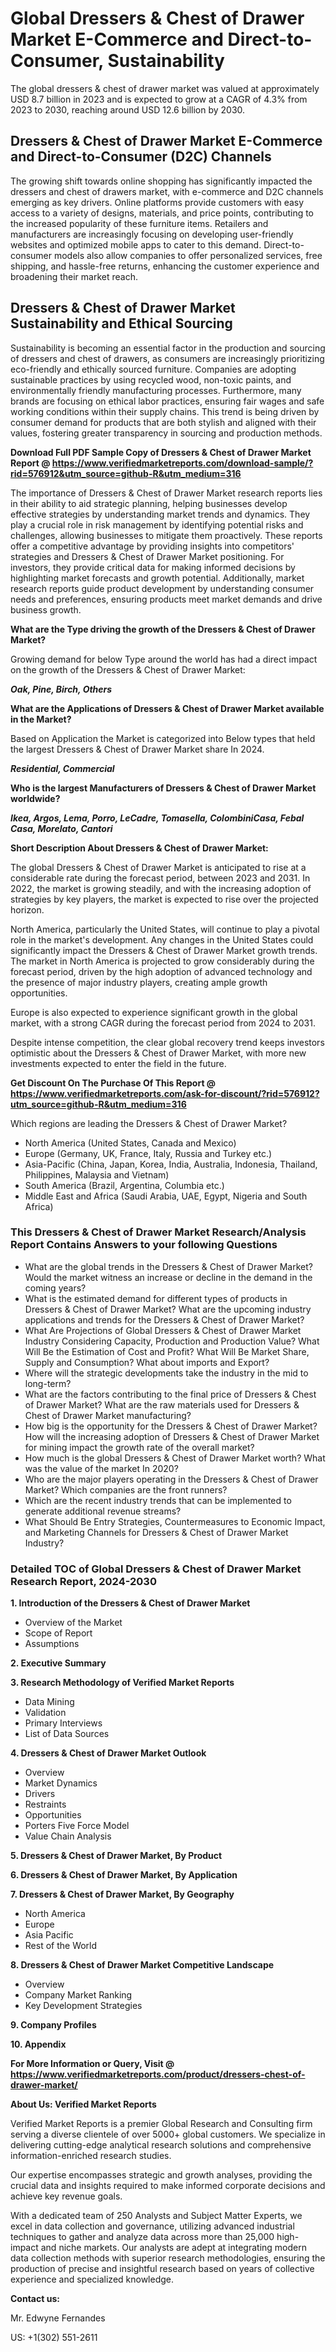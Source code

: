 <h1>Global Dressers & Chest of Drawer Market E-Commerce and Direct-to-Consumer, Sustainability</h1><p class=""><p>The global dressers & chest of drawer market was valued at approximately USD 8.7 billion in 2023 and is expected to grow at a CAGR of 4.3% from 2023 to 2030, reaching around USD 12.6 billion by 2030.</p><h2>Dressers & Chest of Drawer Market E-Commerce and Direct-to-Consumer (D2C) Channels</h2><p>The growing shift towards online shopping has significantly impacted the dressers and chest of drawers market, with e-commerce and D2C channels emerging as key drivers. Online platforms provide customers with easy access to a variety of designs, materials, and price points, contributing to the increased popularity of these furniture items. Retailers and manufacturers are increasingly focusing on developing user-friendly websites and optimized mobile apps to cater to this demand. Direct-to-consumer models also allow companies to offer personalized services, free shipping, and hassle-free returns, enhancing the customer experience and broadening their market reach.</p><h2>Dressers & Chest of Drawer Market Sustainability and Ethical Sourcing</h2><p>Sustainability is becoming an essential factor in the production and sourcing of dressers and chest of drawers, as consumers are increasingly prioritizing eco-friendly and ethically sourced furniture. Companies are adopting sustainable practices by using recycled wood, non-toxic paints, and environmentally friendly manufacturing processes. Furthermore, many brands are focusing on ethical labor practices, ensuring fair wages and safe working conditions within their supply chains. This trend is being driven by consumer demand for products that are both stylish and aligned with their values, fostering greater transparency in sourcing and production methods.</p></p><p class=""><strong>Download Full PDF Sample Copy of Dressers & Chest of Drawer Market Report @ <a href="https://www.verifiedmarketreports.com/download-sample/?rid=576912&utm_source=github-R&utm_medium=316" target="_blank">https://www.verifiedmarketreports.com/download-sample/?rid=576912&utm_source=github-R&utm_medium=316</a></strong></p><p>The importance of&nbsp;Dressers & Chest of Drawer Market research reports lies in their ability to aid strategic planning, helping businesses develop effective strategies by understanding market trends and dynamics. They play a crucial role in risk management by identifying potential risks and challenges, allowing businesses to mitigate them proactively. These reports offer a competitive advantage by providing insights into competitors' strategies and Dressers & Chest of Drawer Market positioning. For investors, they provide critical data for making informed decisions by highlighting market forecasts and growth potential. Additionally, market research reports guide product development by understanding consumer needs and preferences, ensuring products meet market demands and drive business growth.</p><p><strong>What are the&nbsp;Type driving the growth of the Dressers & Chest of Drawer Market?</strong></p><p id="" class="">Growing demand for below Type around the world has had a direct impact on the growth of the Dressers & Chest of Drawer Market:</p><p class=""><em><strong>Oak, Pine, Birch, Others</strong></em></p><p class=""><strong>What are the&nbsp;Applications&nbsp;of Dressers & Chest of Drawer Market available in the Market?</strong></p><p id="" class="">Based on Application the Market is categorized into Below types that held the largest Dressers & Chest of Drawer Market share In 2024.</p><p class=""><em><strong>Residential, Commercial</strong></em></p><p class=""><strong>Who is the largest Manufacturers of Dressers & Chest of Drawer Market worldwide?</strong></p><p><em><strong>Ikea, Argos, Lema, Porro, LeCadre, Tomasella, ColombiniCasa, Febal Casa, Morelato, Cantori</strong></em></p><p id="" class=""><strong>Short Description About Dressers & Chest of Drawer Market:</strong></p><p>The global Dressers & Chest of Drawer Market is anticipated to rise at a considerable rate during the forecast period, between 2023 and 2031. In 2022, the market is growing steadily, and with the increasing adoption of strategies by key players, the market is expected to rise over the projected horizon.</p><p>North America, particularly the United States, will continue to play a pivotal role in the market's development. Any changes in the United States could significantly impact the Dressers & Chest of Drawer Market growth trends. The market in North America is projected to grow considerably during the forecast period, driven by the high adoption of advanced technology and the presence of major industry players, creating ample growth opportunities.</p><p>Europe is also expected to experience significant growth in the global market, with a strong CAGR during the forecast period from 2024 to 2031.</p><p>Despite intense competition, the clear global recovery trend keeps investors optimistic about the Dressers & Chest of Drawer Market, with more new investments expected to enter the field in the future.</p><p id="" class=""><strong>Get Discount On The Purchase Of This Report @ <a href="https://www.verifiedmarketreports.com/ask-for-discount/?rid=576912?utm_source=github-R&utm_medium=316" target="_blank">https://www.verifiedmarketreports.com/ask-for-discount/?rid=576912?utm_source=github-R&utm_medium=316</a></strong></p><p class="">Which regions are leading the Dressers & Chest of Drawer Market?</p><ul><li>North America (United States, Canada and Mexico)</li><li>Europe (Germany, UK, France, Italy, Russia and Turkey etc.)</li><li>Asia-Pacific (China, Japan, Korea, India, Australia, Indonesia, Thailand, Philippines, Malaysia and Vietnam)</li><li>South America (Brazil, Argentina, Columbia etc.)</li><li>Middle East and Africa (Saudi Arabia, UAE, Egypt, Nigeria and South Africa)</li></ul><h3 id="" class="">This Dressers & Chest of Drawer Market Research/Analysis Report Contains Answers to your following Questions</h3><ul><li>What are the global trends in the Dressers & Chest of Drawer Market? Would the market witness an increase or decline in the demand in the coming years?</li><li>What is the estimated demand for different types of products in Dressers & Chest of Drawer Market? What are the upcoming industry applications and trends for the Dressers & Chest of Drawer Market?</li><li>What Are Projections of Global Dressers & Chest of Drawer Market Industry Considering Capacity, Production and Production Value? What Will Be the Estimation of Cost and Profit? What Will Be Market Share, Supply and Consumption? What about imports and Export?</li><li>Where will the strategic developments take the industry in the mid to long-term?</li><li>What are the factors contributing to the final price of Dressers & Chest of Drawer Market? What are the raw materials used for Dressers & Chest of Drawer Market manufacturing?</li><li>How big is the opportunity for the Dressers & Chest of Drawer Market? How will the increasing adoption of Dressers & Chest of Drawer Market for mining impact the growth rate of the overall market?</li><li>How much is the global Dressers & Chest of Drawer Market worth? What was the value of the market In 2020?</li><li>Who are the major players operating in the Dressers & Chest of Drawer Market? Which companies are the front runners?</li><li>Which are the recent industry trends that can be implemented to generate additional revenue streams?</li><li>What Should Be Entry Strategies, Countermeasures to Economic Impact, and Marketing Channels for Dressers & Chest of Drawer Market Industry?</li></ul><h3 id="" class="">Detailed TOC of Global Dressers & Chest of Drawer Market Research Report, 2024-2030</h3><p id="" class=""><strong>1. Introduction of the Dressers & Chest of Drawer Market</strong></p><ul><li>Overview of the Market</li><li>Scope of Report</li><li>Assumptions</li></ul><p id="" class=""><strong>2. Executive Summary</strong></p><p id="" class=""><strong>3. Research Methodology of Verified Market Reports</strong></p><ul><li>Data Mining</li><li>Validation</li><li>Primary Interviews</li><li>List of Data Sources</li></ul><p id="" class=""><strong>4. Dressers & Chest of Drawer Market Outlook</strong></p><ul><li>Overview</li><li>Market Dynamics</li><li>Drivers</li><li>Restraints</li><li>Opportunities</li><li>Porters Five Force Model</li><li>Value Chain Analysis</li></ul><p id="" class=""><strong>5. Dressers & Chest of Drawer Market, By Product</strong></p><p id="" class=""><strong>6. Dressers & Chest of Drawer Market, By Application</strong></p><p id="" class=""><strong>7. Dressers & Chest of Drawer Market, By Geography</strong></p><ul><li>North America</li><li>Europe</li><li>Asia Pacific</li><li>Rest of the World</li></ul><p id="" class=""><strong>8. Dressers & Chest of Drawer Market Competitive Landscape</strong></p><ul><li>Overview</li><li>Company Market Ranking</li><li>Key Development Strategies</li></ul><p id="" class=""><strong>9. Company Profiles</strong></p><p id="" class=""><strong>10. Appendix</strong></p><p id="" class=""><strong>For More Information or Query, Visit @ <a href="https://www.verifiedmarketreports.com/product/dressers-chest-of-drawer-market/" target="_blank">https://www.verifiedmarketreports.com/product/dressers-chest-of-drawer-market/</a></strong></p><p id="" class=""><strong>About Us: Verified Market Reports</strong></p><p id="" class="">Verified Market Reports is a premier Global Research and Consulting firm serving a diverse clientele of over 5000+ global customers. We specialize in delivering cutting-edge analytical research solutions and comprehensive information-enriched research studies.</p><p id="" class="">Our expertise encompasses strategic and growth analyses, providing the crucial data and insights required to make informed corporate decisions and achieve key revenue goals.</p><p id="" class="">With a dedicated team of 250 Analysts and Subject Matter Experts, we excel in data collection and governance, utilizing advanced industrial techniques to gather and analyze data across more than 25,000 high-impact and niche markets. Our analysts are adept at integrating modern data collection methods with superior research methodologies, ensuring the production of precise and insightful research based on years of collective experience and specialized knowledge.</p><p id="" class=""><strong>Contact us:</strong></p><p id="" class="">Mr. Edwyne Fernandes</p><p id="" class="">US: +1(302) 551-2611</p>